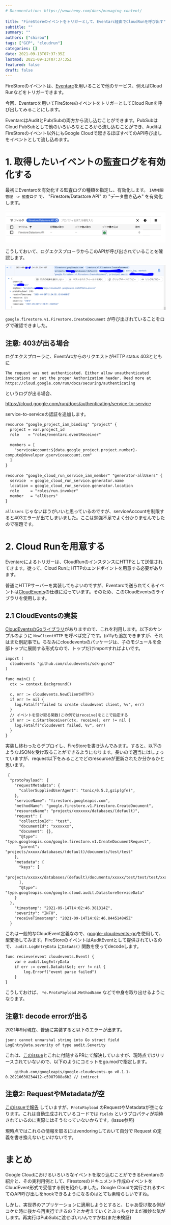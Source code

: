 ```yaml
---
# Documentation: https://wowchemy.com/docs/managing-content/

title: "FireStoreのイベントをトリガーとして、Eventarc経由でCloudRunを呼び出す"
subtitle: ""
summary: ""
authors: ["shirou"]
tags: ["GCP", "cloudrun"]
categories: []
date: 2021-09-13T07:37:35Z
lastmod: 2021-09-13T07:37:35Z
featured: false
draft: false
---
```

FireStoreのイベントは、[Eventarc](https://cloud.google.com/eventarc/docs)を用いることで他のサービス、例えばCloud Runなどをトリガーできます。

今回、Eventarcを用いてFireStoreのイベントをトリガーとしてCloud Runを呼び出してみることにします。

EventarcはAuditとPub/Subの両方から流し込むことができます。PubSubはCloud PubSubとして他のいろいろなところから流し込むことができ、AuditはFireStoreのイベント以外にもGoogle Cloudで起きるほぼすべてのAPI呼び出しをイベントとして流し込めます。

# 1. 取得したいイベントの監査ログを有効化する

最初にEventarcを有効化する監査ログの種類を指定し、有効化します。 `IAM権限管理 -> 監査ログ` で、 "Firestore/Datastore API" の "データ書き込み" を有効化します。

![監査ログ有効化](gcp_eventarc_trigger_firestore-audit.PNG)

こうしておいて、ログエクスプローラからこのAPIが呼び出されていることを確認します。

![ログエクスプローラ](gcp-eventarc-log-capture.png)

`google.firestore.v1.Firestore.CreateDocument` が呼び出されていることをログで確認できました。

## 注意: 403が出る場合

ログエクスプローラに、EventArcからのリクエストがHTTP status 403とともに

```
The request was not authenticated. Either allow unauthenticated invocations or set the proper Authorization header. Read more at https://cloud.google.com/run/docs/securing/authenticating
```

というログが出る場合、

https://cloud.google.com/run/docs/authenticating/service-to-service

service-to-serviceの認証を追加します。

```
resource "google_project_iam_binding" "project" {
  project = var.project_id
  role    = "roles/eventarc.eventReceiver"

  members = [
    "serviceAccount:${data.google_project.project.number}-compute@developer.gserviceaccount.com"
  ]
}

resource "google_cloud_run_service_iam_member" "generator-allUsers" {
  service  = google_cloud_run_service.generator.name
  location = google_cloud_run_service.generator.location
  role     = "roles/run.invoker"
  member   = "allUsers"
}
```

`allUsers` じゃないほうがいいと思っているのですが、serviceAccountを制限すると403エラーが出てしまいました。ここは勉強不足でよく分かりませんでしたので宿題です。


# 2. Cloud Runを用意する

Eventarcによるトリガーは、CloudRunのインスタンスにHTTPとして送信されてきます。従って、Cloud RunにHTTPのエンドポイントを用意する必要があります。

普通にHTTPサーバーを実装してもよいのですが、Eventarcで送られてくるイベントは[CloudEvents](https://cloudevents.io/)の仕様に沿っています。そのため、このCloudEventsのライブラリを使用します。

## 2.1 CloudEventsの実装

[CloudEventsのGoライブラリ](https://github.com/cloudevents/sdk-go)がありますので、これを利用します。以下のサンプルのように `NewClientHTTP` を呼べば完了です。(o11yも追加できますが、それはまた別記事で)。ちなみにcloudeventsのパッケージは、子のモジュールを全部トップに展開する形式なので、トップだけimportすればよいです。

```
import (
  cloudevents "github.com/cloudevents/sdk-go/v2"
)

func main() {
  ctx := context.Background()

  c, err := cloudevents.NewClientHTTP()
  if err != nil {
    log.Fatalf("failed to create cloudevent client, %v", err)
  }
  // イベントを受け取る関数(この例ではreceive)をここで指定する
  if err := c.StartReceiver(ctx, receive); err != nil {
    log.Fatalf("cloudevent failed, %v", err)
  }
}
```

実装し終わったらデプロイし、FireStoreを書き込んでみます。すると、以下のようなJSONを受け取ることができるようになります。長いので適当にはしょっていますが、request以下をみることでどのresourceが更新されたか分かるかと思います。

```
 {
  "protoPayload": {
    "requestMetadata": {
      "callerSuppliedUserAgent": "tonic/0.5.2,gzip(gfe)",
    },
    "serviceName": "firestore.googleapis.com",
    "methodName": "google.firestore.v1.Firestore.CreateDocument",
    "resourceName": "projects/xxxxxxx/databases/(default)",
    "request": {
      "collectionId": "test",
      "documentId": "xxxxxxx",
      "document": {},
      "@type": "type.googleapis.com/google.firestore.v1.CreateDocumentRequest",
      "parent": "projects/xxxxx/databases/(default)/documents/test/test"
    },
    "metadata": {
      "keys": [
        "projects/xxxxxx/databases/(default)/documents/xxxxx/test/test/test/xxxxxx"
      ],
      "@type": "type.googleapis.com/google.cloud.audit.DatastoreServiceData"
    }
  },
    "timestamp": "2021-09-14T14:02:46.381314Z",
    "severity": "INFO",
    "receiveTimestamp": "2021-09-14T14:02:46.844514845Z"
  }
```

これは一般的なCloudEvent定義なので、[google-cloudevents-go](https://github.com/googleapis/google-cloudevents-go)を使用して、型変換してみます。FireStoreのイベントはAuditEventとして提供されているので、 `audit.LogEntryData` に`DataAs()` 関数を使ってdecodeします。

```
func recieve(event cloudevents.Event) {
	var e audit.LogEntryData
	if err := event.DataAs(&e); err != nil {
		log.Errorf("event parse failed")
	}
}
```

こうしておけば、 `*e.ProtoPayload.MethodName` などで中身を取り出せるようになります。

## 注意1: decode errorが出る

2021年9月現在、普通に実装すると以下のエラーが出ます。

```
json: cannot unmarshal string into Go struct field LogEntryData.severity of type audit.Severity 
```

これは、[このissue](https://github.com/googleapis/google-cloudevents-go/issues/68)とこれに付随するPRにて解決していますが、現時点ではリリースされていないので、以下のようにコミットをgo.modで指定します。

```
	github.com/googleapis/google-cloudevents-go v0.1.1-0.20210630234412-c5987988a6b2 // indirect
```

## 注意2: RequestやMetadataが空

[このissueで報告](https://github.com/googleapis/google-cloudevents-go/issues/77) していますが、`ProtoPayload` のRequestやMetadataが空になります。これは自動生成されているコードでは `fields` というプロパティが期待されているのに実際にはそうなっていないからです。(issue参照)

現時点ではこれらの情報を取るにはvendoringしておいて自分で Request の定義を書き換えないといけないです。


# まとめ

Google Cloudにおけるいろいろなイベントを取り込むことができるEventarcの紹介と、その実利用例として、Firestoreのドキュメント作成のイベントをCloudEvent形式で受信する例を紹介しました。Google Cloudで実行されるすべてのAPI呼び出しをhookできるようになるのはとても素晴らしいですね。

しかし、実世界のアプリケーションに適用しようとすると、じゃあ受け取る側がコケた時に後から再実行できるの？とか考えていくとぶっちゃけまだ微妙な気がします。再実行はPubSubに渡せばいいんですかね(まだ未検証)